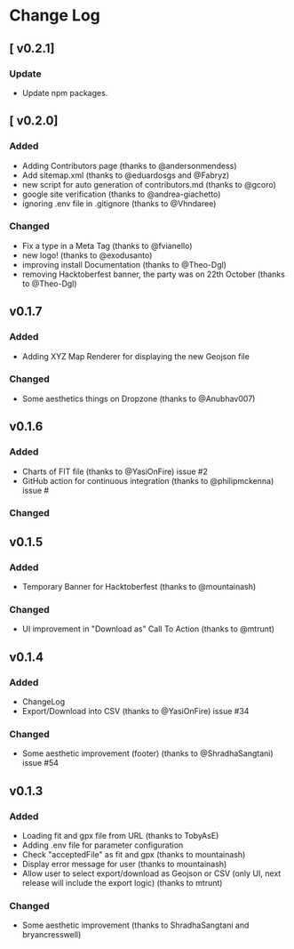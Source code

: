 # Change Log

## [ v0.2.1]
### Update
- Update npm packages.

## [ v0.2.0]

### Added

- Adding Contributors page (thanks to @andersonmendess)
- Add sitemap.xml (thanks to @eduardosgs and @Fabryz)
- new script for auto generation of contributors.md (thanks to @gcoro)
- google site verification (thanks to @andrea-giachetto)
- ignoring .env file in .gitignore
  (thanks to @Vhndaree)

### Changed

- Fix a type in a Meta Tag (thanks to @fvianello)
- new logo! (thanks to @exodusanto)
- improving install Documentation (thanks to @Theo-Dgl)
- removing Hacktoberfest banner, the party was on 22th October (thanks to @Theo-Dgl)

## v0.1.7

### Added

- Adding XYZ Map Renderer for displaying the new Geojson file

### Changed

- Some aesthetics things on Dropzone (thanks to @Anubhav007)

## v0.1.6

### Added

- Charts of FIT file (thanks to @YasiOnFire) issue #2
- GitHub action for continuous integration (thanks to @philipmckenna) issue #

### Changed

## v0.1.5

### Added

- Temporary Banner for Hacktoberfest (thanks to @mountainash)

### Changed

- UI improvement in "Download as" Call To Action (thanks to @mtrunt)

## v0.1.4

### Added

- ChangeLog
- Export/Download into CSV (thanks to @YasiOnFire) issue #34

### Changed

- Some aesthetic improvement (footer) (thanks to @ShradhaSangtani) issue #54

## v0.1.3

### Added

- Loading fit and gpx file from URL (thanks to TobyAsE)
- Adding .env file for parameter configuration
- Check "acceptedFile" as fit and gpx (thanks to mountainash)
- Display error message for user (thanks to mountainash)
- Allow user to select export/download as Geojson or CSV (only UI, next release will include the export logic) (thanks to mtrunt)

### Changed

- Some aesthetic improvement (thanks to ShradhaSangtani and bryancresswell)
